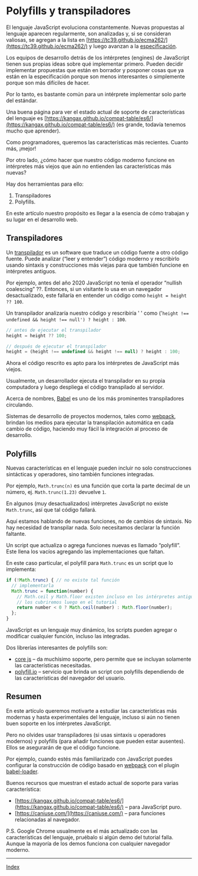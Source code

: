 # Polyfills y transpiladores

El lenguaje JavaScript evoluciona constantemente. Nuevas propuestas al lenguaje aparecen regularmente, son analizadas y, si se consideran valiosas, se agregan a la lista en [https://tc39.github.io/ecma262/](https://tc39.github.io/ecma262/) y luego avanzan a la [especificación](https://www.ecma-international.org/publications/standards/ecma-262.htm).

Los equipos de desarrollo detrás de los intérpretes (engines) de JavaScript tienen sus propias ideas sobre qué implementar primero. Pueden decidir implementar propuestas que están en borrador y posponer cosas que ya están en la especificación porque son menos interesantes o simplemente porque son más difíciles de hacer.

Por lo tanto, es bastante común para un intérprete implementar solo parte del estándar.

Una buena página para ver el estado actual de soporte de características del lenguaje es [https://kangax.github.io/compat-table/es6/](https://kangax.github.io/compat-table/es6/) (es grande, todavía tenemos mucho que aprender).

Como programadores, queremos las características más recientes. Cuanto más, ¡mejor!

Por otro lado, ¿cómo hacer que nuestro código moderno funcione en intérpretes más viejos que aún no entienden las características más nuevas?

Hay dos herramientas para ello:

1. Transpiladores
2. Polyfills.

En este artículo nuestro propósito es llegar a la esencia de cómo trabajan y su lugar en el desarrollo web.

## Transpiladores

Un [transpilador](https://es.wikipedia.org/wiki/Transpilador) es un software que traduce un código fuente a otro código fuente. Puede analizar (“leer y entender”) código moderno y rescribirlo usando sintaxis y construcciones más viejas para que también funcione en intérpretes antiguos.

Por ejemplo, antes del año 2020 JavaScript no tenía el operador “nullish coalescing” ??. Entonces, si un visitante lo usa en un navegador desactualizado, este fallaría en entender un código como `height = height ?? 100`.

Un transpilador analizaría nuestro código y rescribiría ' ' como ('`height !== undefined && height !== null') ? height : 100`.

```js
// antes de ejecutar el transpilador
height = height ?? 100;

// después de ejecutar el transpilador
height = (height !== undefined && height !== null) ? height : 100;
```

Ahora el código rescrito es apto para los intérpretes de JavaScript más viejos.

Usualmente, un desarrollador ejecuta el transpilador en su propia computadora y luego despliega el código transpilado al servidor.

Acerca de nombres, [Babel](https://babeljs.io/) es uno de los más prominentes transpiladores circulando.

Sistemas de desarrollo de proyectos modernos, tales como [webpack](https://babeljs.io/), brindan los medios para ejecutar la transpilación automática en cada cambio de código, haciendo muy fácil la integración al proceso de desarrollo.

## Polyfills

Nuevas características en el lenguaje pueden incluir no solo construcciones sintácticas y operadores, sino también funciones integradas.

Por ejemplo, `Math.trunc(n)` es una función que corta la parte decimal de un número, ej. `Math.trunc(1.23)` devuelve `1`.

En algunos (muy desactualizados) intérpretes JavaScript no existe `Math.trunc`, así que tal código fallará.

Aquí estamos hablando de nuevas funciones, no de cambios de sintaxis. No hay necesidad de transpilar nada. Solo necesitamos declarar la función faltante.

Un script que actualiza o agrega funciones nuevas es llamado “polyfill”. Este llena los vacíos agregando las implementaciones que faltan.

En este caso particular, el polyfill para `Math.trunc` es un script que lo implementa:

```js
if (!Math.trunc) { // no existe tal función
  // implementarla
  Math.trunc = function(number) {
    // Math.ceil y Math.floor existen incluso en los intérpretes antiguos
    // los cubriremos luego en el tutorial
    return number < 0 ? Math.ceil(number) : Math.floor(number);
  };
}
```

JavaScript es un lenguaje muy dinámico, los scripts pueden agregar o modificar cualquier función, incluso las integradas.

Dos librerías interesantes de polyfills son:

- [core js](https://github.com/zloirock/core-js) – da muchísimo soporte, pero permite que se incluyan solamente las características necesitadas.
- [polyfill.io](https://polyfill.io/v3/) – servicio que brinda un script con polyfills dependiendo de las características del navegador del usuario.

## Resumen
En este artículo queremos motivarte a estudiar las características más modernas y hasta experimentales del lenguaje, incluso si aún no tienen buen soporte en los intérpretes JavaScript.

Pero no olvides usar transpiladores (si usas sintaxis u operadores modernos) y polyfills (para añadir funciones que pueden estar ausentes). Ellos se asegurarán de que el código funcione.

Por ejemplo, cuando estés más familiarizado con JavaScript puedes configurar la construcción de código basado en [webpack](https://webpack.js.org/) con el plugin [babel-loader](https://github.com/babel/babel-loader).

Buenos recursos que muestran el estado actual de soporte para varias característica:

- [https://kangax.github.io/compat-table/es6/](https://kangax.github.io/compat-table/es6/) – para JavaScript puro.
- [https://caniuse.com/](https://caniuse.com/) – para funciones relacionadas al navegador.

P.S. Google Chrome usualmente es el más actualizado con las características del lenguaje, pruébalo si algún demo del tutorial falla. Aunque la mayoría de los demos funciona con cualquier navegador moderno.

---

[Index](../README.md)
